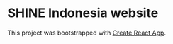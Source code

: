 # SHINE Indonesia website
This project was bootstrapped with [Create React App](https://github.com/facebook/create-react-app).